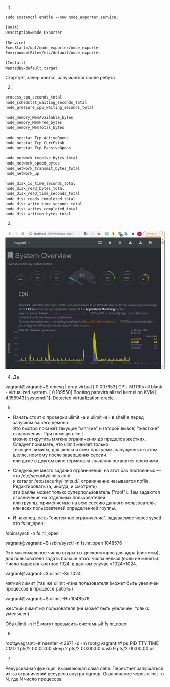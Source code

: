
  1.
    sudo systemctl enable --now node_exporter.service;

    [Unit]
    Description=Node Exporter

    [Service]
    ExecStart=/opt/node_exporter/node_exporter
    EnvironmentFile=/etc/default/node_exporter

    [Install]
    WantedBy=default.target

Стартует, завершается, запускается после ребута

2.
  
    process_cpu_seconds_total
    node_schedstat_waiting_seconds_total
    node_pressure_cpu_waiting_seconds_total 
  
    node_memory_MemAvailable_bytes  
    node_memory_MemFree_bytes  
    node_memory_MemTotal_bytes
  
    node_netstat_Tcp_ActiveOpens
    node_netstat_Tcp_CurrEstab
    node_netstat_Tcp_PassiveOpens
  
    node_network_receive_bytes_total
    node_network_speed_bytes
    node_network_transmit_bytes_total
    node_network_up
  
    node_disk_io_time_seconds_total
    node_disk_read_bytes_total
    node_disk_read_time_seconds_total
    node_disk_reads_completed_total
    node_disk_write_time_seconds_total
    node_disk_writes_completed_total
    node_disk_written_bytes_total

3.
<img src="https://github.com/tarsepav/netology_devops/blob/main/img/4_2_3.JPG"></img>

4. Да

vagrant@vagrant:~$ dmesg | grep virtual
[    0.007653] CPU MTRRs all blank - virtualized system.
[    0.189550] Booting paravirtualized kernel on KVM
[    4.156943] systemd[1]: Detected virtualization oracle.

5.
* Начать стоит с проверки ulimit -a и ulimit -aH в shell'е перед запуском вашего демона.  
Это быстро покажет текущие "мягкие" и (второй вызов) "жесткие" ограничения. При помощи ulimit  
можно открутить мягкие ограничения до пределов жестких. Следует понимать, что ulimit меняет только  
текущие лимиты, для шелла и всех программ, запущенных в этом шелле, поэтому после завершения сессии  
или даже в другом окне терминала значения останутся прежними.  

* Следующее место задания ограничений, на этот раз постоянных — это /etc/security/limits.conf  
и каталог /etc/security/limits.d/, ограничение называется nofile. Редактировать (а, иногда, и смотреть)  
эти файлы может только суперпользователь ("root"). Там задаются ограничения на отдельных пользователей  
или группы, применяемые на всю сессию данного пользователя, или всех пользователей определенной группы.  

* И наконец, есть "системное ограничение", задаваемое через sysctl - это fs.nr_open:  

/sbin/sysctl -n fs.nr_open

vagrant@vagrant:~$ /sbin/sysctl -n fs.nr_open
1048576

Это максимальное число открытых дескрипторов для ядра (системы), для пользователя задать больше этого числа нельзя (если не менять). 
Число задается кратное 1024, в данном случае =1024*1024. 

vagrant@vagrant:~$ ulimit -Sn
1024

мягкий лимит (так же ulimit -n)на пользователя (может быть увеличен процессов в процессе работы)

vagrant@vagrant:~$ ulimit -Hn
1048576

жесткий лимит на пользователя (не может быть увеличен, только уменьшен)

Оба ulimit -n НЕ могут превысить системный fs.nr_open

6.
 root@vagrant:~# nsenter -t 2971 -p -m
root@vagrant:/# ps
PID TTY          TIME CMD
1 pts/2    00:00:00 sleep
2 pts/2    00:00:00 bash
9 pts/2    00:00:00 ps

7.

Рекурсиваная функция, вызывающая сама себя. 
Перестает запускаться из-за ограничений ресурсов внутри cgroup.
Ограничение через ulimit -u N, где N число процессов
